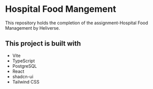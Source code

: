 # Hospital Food Mangement
This repository holds the completion of the assignment-Hospital Food Management by Heliverse.

## This project is built with 
- Vite
- TypeScript
- PostgreSQL
- React
- shadcn-ui 
- Tailwind CSS
